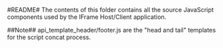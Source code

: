 #README#
The contents of this folder contains all the source JavaScript components used by the IFrame Host/Client application.

##Note##
api_template_header/footer.js are the "head and tail" templates for the script concat process.